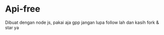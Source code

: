 # Api-free
Dibuat dengan node js,  pakai aja gpp jangan lupa follow lah dan kasih fork &amp; star
ya
